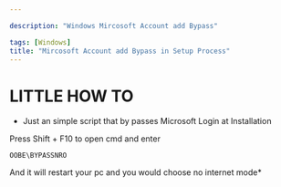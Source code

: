 ```yaml
---

description: "Windows Mircosoft Account add Bypass"

tags: [Windows]
title: "Mircosoft Account add Bypass in Setup Process"
---
```


# LITTLE HOW TO #

* Just an simple script that by passes Microsoft Login at Installation

 Press Shift + F10 to open cmd and enter
    

    OOBE\BYPASSNRO 

And it will restart your pc and you would choose no internet mode*
